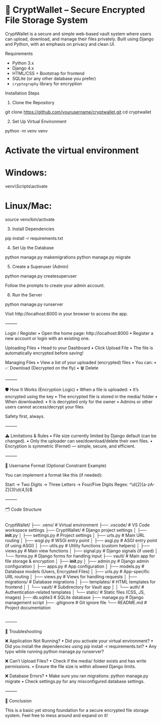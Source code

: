 # 🔐 CryptWallet – Secure Encrypted File Storage System

CryptWallet is a secure and simple web-based vault system where users can upload, download, and manage their files privately. Built using Django and Python, with an emphasis on privacy and clean UI.

Requirements

- Python 3.x
- Django 4.x
- HTML/CSS + Bootstrap for frontend
- SQLite (or any other database you prefer)
- `cryptography` library for encryption

Installation Steps

1. Clone the Repository

git clone https://github.com/yourusername/cryptwallet.git
cd cryptwallet

2. Set Up Virtual Environment

python -m venv venv
# Activate the virtual environment
# Windows:
venv\Scripts\activate
# Linux/Mac:
source venv/bin/activate

3. Install Dependencies

pip install -r requirements.txt

4. Set Up the Database

python manage.py makemigrations
python manage.py migrate

5. Create a Superuser (Admin)

python manage.py createsuperuser

Follow the prompts to create your admin account.

6. Run the Server

python manage.py runserver

Visit http://localhost:8000 in your browser to access the app.

⸻


Login / Register
	•	Open the home page: http://localhost:8000
	•	Register a new account or login with an existing one.

Uploading Files
	•	Head to your Dashboard
	•	Click Upload File
	•	The file is automatically encrypted before saving!

Managing Files
	•	View a list of your uploaded (encrypted) files
	•	You can:
	•	✅ Download (Decrypted on the fly)
	•	🗑️ Delete

⸻

🛡️ How It Works (Encryption Logic)
	•	When a file is uploaded:
	•	It’s encrypted using the key
	•	The encrypted file is stored in the media/ folder
	•	When downloaded:
	•	It is decrypted only for the owner
	•	Admins or other users cannot access/decrypt your files

Safety first, always.

⸻

⚠️ Limitations & Rules
	•	File size currently limited by Django default (can be changed).
	•	Only the uploader can see/download/delete their own files.
	•	Encryption is symmetric (Fernet) — simple, secure, and efficient.

⸻

🧬 Username Format (Optional Constraint Example)

You can implement a format like this (if needed):

Start -> Two Digits -> Three Letters -> Four/Five Digits
Regex: ^\d{2}[a-zA-Z]{3}\d{4,5}$



⸻

🗂️ Code Structure


```md


```

 CryptWallet/
 ├── .venv/                      # Virtual environment
 ├── .vscode/                    # VS Code workspace settings
 ├── CryptWallet/                 # Django project settings
 │   ├── __init__.py
 │   ├── settings.py              # Project settings
 │   ├── urls.py                  # Main URL routing
 │   ├── wsgi.py                  # WSGI entry point
 │   ├── asgi.py                  # ASGI entry point (if using ASGI)
 │   ├── utils.py                  # Utility functions (custom helpers)
 │   ├── views.py                  # Main view functions
 │   ├── signal.py                 # Django signals (if used)
 │   └── forms.py                  # Django forms for handling input
 ├── vault/                        # Main app for file storage & encryption
 │   ├── __init__.py
 │   ├── admin.py                  # Django admin configuration
 │   ├── apps.py                    # App configuration
 │   ├── models.py                 # Database models (Users, Encrypted Files)
 │   ├── urls.py                   # App-specific URL routing
 │   ├── views.py                  # Views for handling requests
 │   ├── migrations/               # Database migrations
 │   ├── templates/                # HTML templates for frontend
 │   │    └── vault/                # Subdirectory for Vault app
 │   │        └── auth/             # Authentication-related templates
 │   └── static/                    # Static files (CSS, JS, images)
 ├── db.sqlite3                      # SQLite database
 ├── manage.py                       # Django management script
 ├── .gitignore                       # Git ignore file
 └── README.md                        # Project documentation
```
```



⸻

🔧 Troubleshooting

❌ Application Not Running?
	•	Did you activate your virtual environment?
	•	Did you install the dependencies using pip install -r requirements.txt?
	•	Any typo while running python manage.py runserver?

❌ Can’t Upload Files?
	•	Check if the media/ folder exists and has write permissions.
	•	Ensure the file size is within allowed Django limits.

❌ Database Errors?
	•	Make sure you ran migrations: python manage.py migrate
	•	Check settings.py for any misconfigured database settings.

⸻

📌 Conclusion

This is a basic yet strong foundation for a secure encrypted file storage system. Feel free to mess around and expand on it!

